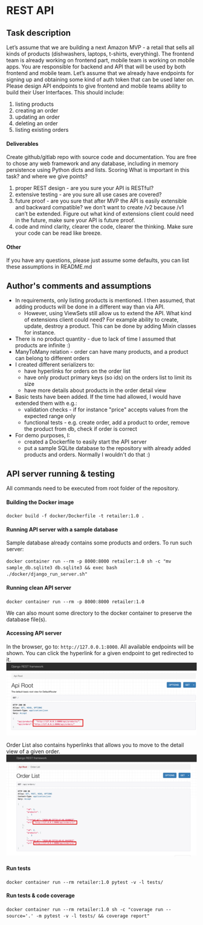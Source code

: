 # REST API

## Task description
Let’s assume that we are building a next Amazon MVP - a retail that sells all kinds of products (dishwashers, laptops, t-shirts, everything). The frontend team is already working on frontend part, mobile team is working on mobile apps. You are responsible for backend and API that will be used by both frontend and mobile team.
Let’s assume that we already have endpoints for signing up and obtaining some kind of auth token that can be used later on.
Please design API endpoints to give frontend and mobile teams ability to build their User
Interfaces. This should include:
1. listing products
2. creating an order
3. updating an order
4. deleting an order
5. listing existing orders

#### Deliverables
Create github/gitlab repo with source code and documentation. You are free to chose any web framework and any database, including in memory persistence using Python dicts and lists.
Scoring
What is important in this task? and where we give points?
1. proper REST design - are you sure your API is RESTful?
2. extensive testing - are you sure all use cases are covered?
3. future proof - are you sure that after MVP the API is easily extensible and backward
compatible? we don’t want to create /v2 because /v1 can’t be extended. Figure out what
kind of extensions client could need in the future, make sure your API is future proof.
4. code and mind clarity, clearer the code, clearer the thinking. Make sure your code can be
read like breeze.

#### Other
If you have any questions, please just assume some defaults, you can list these assumptions in README.md


## Author's comments and assumptions
- In requirements, only listing products is mentioned. I then assumed, that adding products will be done in a different way than via API.
    - However, using ViewSets still allow us to extend the API. What kind of extensions client could need? 
    For example ability to create, update, destroy a product. This can be done by adding Mixin classes for instance. 
- There is no product quantity - due to lack of time I assumed that products are infinite :)
- ManyToMany relation - order can have many products, and a product can belong to different orders
- I created different serializers to:
    - have hyperlinks for orders on the order list
    - have only product primary keys (so ids) on the orders list to limit its size
    - have more details about products in the order detail view
- Basic tests have been added. If the time had allowed, I would have extended them with e.g.:
    - validation checks - if for instance "price" accepts values from the expected range only
    - functional tests - e.g. create order, add a product to order, remove the product from db, check if order is correct
- For demo purposes, I:
    - created a Dockerfile to easily start the API server
    - put a sample SQLite database to the repository with already added products and orders. Normally I wouldn't do that :)


## API server running & testing
All commands need to be executed from root folder of the repository.

#### Building the Docker image
`docker build -f docker/Dockerfile -t retailer:1.0 .`


#### Running API server with a sample database
Sample database already contains some products and orders. To run such server:

`docker container run --rm -p 8000:8000 retailer:1.0 sh -c "mv sample_db.sqlite3 db.sqlite3 && exec bash ./docker/django_run_server.sh"`


#### Running clean API server
`docker container run --rm -p 8000:8000 retailer:1.0`

We can also mount some directory to the docker container to preserve the database file(s).


#### Accessing API server
In the browser, go to: `http://127.0.0.1:8000`.
All available endpoints will be shown. You can click the hyperlink for a given endpoint to get redirected to it.
![Screenshot](images/api_root.png)

Order List also contains hyperlinks that allows you to move to the detail view of a given order.
![Screenshot](images/order_list.png)


#### Run tests
`docker container run --rm retailer:1.0 pytest -v -l tests/`

#### Run tests & code coverage
`docker container run --rm retailer:1.0 sh -c "coverage run --source='.' -m pytest -v -l tests/ && coverage report"`
